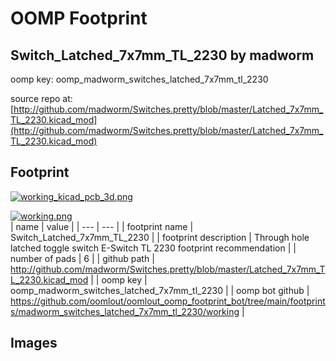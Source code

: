 # OOMP Footprint  
## Switch_Latched_7x7mm_TL_2230  by madworm  
  
oomp key: oomp_madworm_switches_latched_7x7mm_tl_2230  
  
source repo at: [http://github.com/madworm/Switches.pretty/blob/master/Latched_7x7mm_TL_2230.kicad_mod](http://github.com/madworm/Switches.pretty/blob/master/Latched_7x7mm_TL_2230.kicad_mod)  
## Footprint  
  
[![working_kicad_pcb_3d.png](working_kicad_pcb_3d_600.png)](working_kicad_pcb_3d.png)  
  
[![working.png](working_600.png)](working.png)  
| name | value | 
| --- | --- | 
| footprint name | Switch_Latched_7x7mm_TL_2230 | 
| footprint description | Through hole latched toggle switch E-Switch TL 2230 footprint recommendation | 
| number of pads | 6 | 
| github path | http://github.com/madworm/Switches.pretty/blob/master/Latched_7x7mm_TL_2230.kicad_mod | 
| oomp key | oomp_madworm_switches_latched_7x7mm_tl_2230 | 
| oomp bot github | https://github.com/oomlout/oomlout_oomp_footprint_bot/tree/main/footprints/madworm_switches_latched_7x7mm_tl_2230/working | 
## Images  
